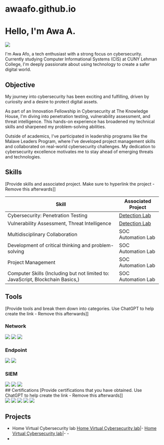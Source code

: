 # awaafo.github.io



# Hello, I'm Awa A.
<a href="[https://linkedin.com](https://www.linkedin.com/in/awa-afo/)"><img src="https://img.shields.io/badge/-LinkedIn-0072b1?&style=for-the-badge&logo=linkedin&logoColor=white" /></a>

I'm Awa Afo, a tech enthusiast with a strong focus on cybersecurity. Currently studying Computer Informational Systems (CIS) at CUNY Lehman College, I'm deeply passionate about using technology to create a safer digital world. 


## Objective
My journey into cybersecurity has been exciting and fulfilling, driven by curiosity and a desire to protect digital assets.

As part of an Innovation Fellowship in Cybersecurity at The Knowledge House, I'm diving into penetration testing, vulnerability assessment, and threat intelligence. This hands-on experience has broadened my technical skills and sharpened my problem-solving abilities.

Outside of academics, I've participated in leadership programs like the Malave Leaders Program, where I've developed project management skills and collaborated on real-world cybersecurity challenges. My dedication to cybersecurity excellence motivates me to stay ahead of emerging threats and technologies.


## Skills
[Provide skills and associated project. Make sure to hyperlink the project - Remove this afterwards]]

| Skill                                         | Associated Project         |
|-----------------------------------------------|----------------------------|
| Cybersecurity: Penetration Testing       | <a href="https://google.com">Detection Lab</a>|
|Vulnerability Assessment, Threat Intelligence | <a href="https://google.com">Detection Lab</a>|
| Multidisciplinary Collaboration                 | SOC Automation Lab|
| Development of critical thinking and problem-solving      | SOC Automation Lab|
| Project Management                            | SOC Automation Lab|
| Computer Skills (Including but not limited to: JavaScript, Blockchain Basics,) | SOC Automation Lab|




## Tools
[Provide tools and break them down into categories. Use ChatGPT to help create the link - Remove this afterwards]]

### Network
<div>
    <img src="https://img.shields.io/badge/-Wireshark-1679A7?&style=for-the-badge&logo=Wireshark&logoColor=white" />
    <img src="https://img.shields.io/badge/-Suricata-EF3B2D?&style=for-the-badge&logo=Suricata&logoColor=white" />
    <img src="https://img.shields.io/badge/-Zeek-777BB4?&style=for-the-badge&logo=Zeek&logoColor=white" />
</div>

### Endpoint
<div>
    <img src="https://img.shields.io/badge/-Microsoft_Defender_for_Endpoint-00A4EF?&style=for-the-badge&logo=Microsoft&logoColor=white" />
    <img src="https://img.shields.io/badge/-Velociraptor-4B275F?&style=for-the-badge&logo=Velociraptor&logoColor=white" />
</div>

### SIEM
<div>
    <img src="https://img.shields.io/badge/-Microsoft_Sentinel-0078D4?&style=for-the-badge&logo=Microsoft&logoColor=white" />
    <img src="https://img.shields.io/badge/-Splunk-000000?&style=for-the-badge&logo=Splunk&logoColor=white" />
    <img src="https://img.shields.io/badge/-Elastic-005571?&style=for-the-badge&logo=Elastic&logoColor=white" />
</div>
## Certifications
[Provide certifications that you have obtained. Use ChatGPT to help create the link - Remove this afterwards]]
<div>
<img src="https://img.shields.io/badge/-Security%2B-FF0000?&style=for-the-badge&logo=CompTIA&logoColor=white" />
<img src="https://img.shields.io/badge/-Network%2B-007ACC?&style=for-the-badge&logo=CompTIA&logoColor=white" />
<img src="https://img.shields.io/badge/-A%2B-4D4D4D?&style=for-the-badge&logo=CompTIA&logoColor=white" />
<img src="https://img.shields.io/badge/-CDSA-006400?&style=for-the-badge&logoColor=white" />
<img src="https://img.shields.io/badge/-CCD-000080?&style=for-the-badge&logoColor=white" />
</div>

## Projects
- Home Virtual Cybersecurity lab
          <a href="[https://google.com](https://docs.google.com/presentation/d/1XOzvAxHPwkCkWY18hF5fPGK7rk7SW2tZE9Ii3XCDEWk/edit?usp=sharing)">Home Virtual Cybersecurity lab</a>|- 
 <a href="[[https://google.com](https://docs.google.com/presentation/d/1XOzvAxHPwkCkWY18hF5fPGK7rk7SW2tZE9Ii3XCDEWk/edit?usp=sharing)](https://docs.google.com/presentation/d/12fV3l2ggcwbGNPo1XCg5GfdiiRjUHWoNAxSXiHQZdOw/edit?usp=sharing)">Home Virtual Cybersecurity lab</a>|- 
      - 
- 
